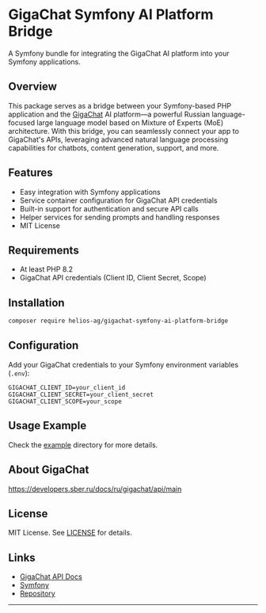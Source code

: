 # GigaChat Symfony AI Platform Bridge

A Symfony bundle for integrating the GigaChat AI platform into your Symfony applications.

## Overview

This package serves as a bridge between your Symfony-based PHP application and the [GigaChat](https://giga.chat/) AI platform—a powerful Russian language-focused large language model based on Mixture of Experts (MoE) architecture. With this bridge, you can seamlessly connect your app to GigaChat's APIs, leveraging advanced natural language processing capabilities for chatbots, content generation, support, and more.

## Features

- Easy integration with Symfony applications
- Service container configuration for GigaChat API credentials
- Built-in support for authentication and secure API calls
- Helper services for sending prompts and handling responses
- MIT License

## Requirements

- At least PHP 8.2
- GigaChat API credentials (Client ID, Client Secret, Scope)

## Installation

```bash
composer require helios-ag/gigachat-symfony-ai-platform-bridge
```

## Configuration

Add your GigaChat credentials to your Symfony environment variables (`.env`):

```dotenv
GIGACHAT_CLIENT_ID=your_client_id
GIGACHAT_CLIENT_SECRET=your_client_secret
GIGACHAT_CLIENT_SCOPE=your_scope
```

## Usage Example

Check the [example](/example) directory for more details.

## About GigaChat

https://developers.sber.ru/docs/ru/gigachat/api/main

## License

MIT License. See [LICENSE](LICENSE) for details.

## Links

- [GigaChat API Docs](https://developers.sber.ru/docs/ru/gigachat/api/main)
- [Symfony](https://symfony.com/)
- [Repository](https://github.com/helios-ag/gigachat-symfony-ai-platform-bridge)

---